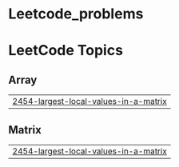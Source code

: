 # Leetcode_problems
<!---LeetCode Topics Start-->
# LeetCode Topics
## Array
|  |
| ------- |
| [2454-largest-local-values-in-a-matrix](https://github.com/MasameEh/Leetcode_problems/tree/master/2454-largest-local-values-in-a-matrix) |
## Matrix
|  |
| ------- |
| [2454-largest-local-values-in-a-matrix](https://github.com/MasameEh/Leetcode_problems/tree/master/2454-largest-local-values-in-a-matrix) |
<!---LeetCode Topics End-->